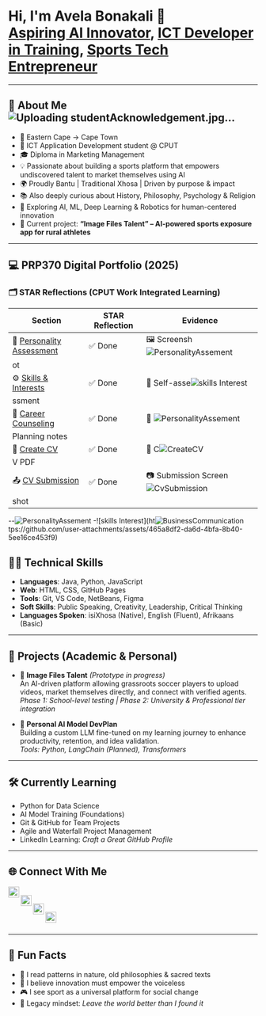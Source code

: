 <h1>Hi, I'm Avela Bonakali 👋<br/>
<a href="https://github.com/wil-it2025">Aspiring AI Innovator</a>,
<a href="#">ICT Developer in Training</a>,
<a href="#">Sports Tech Entrepreneur</a>
</h1>

---

## 🎯 About Me![Uploading studentAcknowledgement.jpg…]()


- 📍 Eastern Cape → Cape Town  
- 🧠 ICT Application Development student @ CPUT  
- 🎓 Diploma in Marketing Management  
- 💡 Passionate about building a sports platform that empowers undiscovered talent to market themselves using AI  
- 🌍 Proudly Bantu | Traditional Xhosa | Driven by purpose & impact  
- 📚 Also deeply curious about History, Philosophy, Psychology & Religion  
- 🤖 Exploring AI, ML, Deep Learning & Robotics for human-centered innovation  
- 🔄 Current project: **“Image Files Talent” – AI-powered sports exposure app for rural athletes**

---

## 💻 PRP370 Digital Portfolio (2025)

### 🗂️ STAR Reflections (CPUT Work Integrated Learning)

| Section | STAR Reflection | Evidence |
|--------|------------------|----------|
| 🧠 [Personality Assessment](https://github.com/wil-it2025/wil-it2025-digital-portfolio/tree/main/personality-assessment) | ✅ Done | 🖼 Screensh![PersonalityAssement](https://github.com/user-attachments/assets/b374498c-eea4-4984-9d75-ecf0184664ce)
ot |
| ⚙️ [Skills & Interests](https://github.com/wil-it2025/wil-it2025-digital-portfolio/tree/main/skills-and-interests) | ✅ Done | 📝 Self-asse![skills Interest](https://github.com/user-attachments/assets/03a1d624-d72b-449d-9655-ff77e509869b)
ssment |
| 🧭 [Career Counseling](https://github.com/wil-it2025/wil-it2025-digital-portfolio/tree/main/career-counseling) | ✅ Done | 🧭 ![PersonalityAssement](https://github.com/user-attachments/assets/c6e1ab37-8f32-4493-9544-0590d7e969cb)
Planning notes |
| 🧾 [Create CV](https://github.com/wil-it2025/wil-it2025-digital-portfolio/tree/main/create-cv) | ✅ Done | 📄 C![CreateCV](https://github.com/user-attachments/assets/02ad07d7-57da-46c4-87dc-eac4ad2d3d98)
V PDF |
| 📤 [CV Submission](https://github.com/wil-it2025/wil-it2025-digital-portfolio/tree/main/cv-submission) | ✅ Done | 📷 Submission Screen![CvSubmission](https://github.com/user-attachments/assets/19fdd68b-8696-4966-a6fb-4dd109e72c87)
shot |

--![PersonalityAssement](https://github.com/user-attachments/assets/dc2791f6-bbb3-4151-950c-4c78079f8601)
-![skills Interest](ht![BusinessCommunication](https://github.com/user-attachments/assets/03e9b81b-ba06-4542-aa77-4176bcdf2d2e)
tps://github.com/user-attachments/assets/465a8df2-da6d-4bfa-8b40-5ee16ce453f9)


## 👨‍💻 Technical Skills

- **Languages**: Java, Python, JavaScript  
- **Web**: HTML, CSS, GitHub Pages  
- **Tools**: Git, VS Code, NetBeans, Figma  
- **Soft Skills**: Public Speaking, Creativity, Leadership, Critical Thinking  
- **Languages Spoken**: isiXhosa (Native), English (Fluent), Afrikaans (Basic)

---

## 🚧 Projects (Academic & Personal)

- 🔨 **Image Files Talent** *(Prototype in progress)*  
  An AI-driven platform allowing grassroots soccer players to upload videos, market themselves directly, and connect with verified agents.  
  *Phase 1: School-level testing | Phase 2: University & Professional tier integration*

- 🧠 **Personal AI Model DevPlan**  
  Building a custom LLM fine-tuned on my learning journey to enhance productivity, retention, and idea validation.  
  *Tools: Python, LangChain (Planned), Transformers*

---

## 🛠️ Currently Learning

- Python for Data Science  
- AI Model Training (Foundations)  
- Git & GitHub for Team Projects  
- Agile and Waterfall Project Management  
- LinkedIn Learning: *Craft a Great GitHub Profile*

---

## 🌐 Connect With Me

[<img align="left" alt="YouTube" width="22px" src="https://cdn.jsdelivr.net/npm/simple-icons@v3/icons/youtube.svg" />][youtube]  
[<img align="left" alt="LinkedIn" width="22px" src="https://cdn.jsdelivr.net/npm/simple-icons@v3/icons/linkedin.svg" />][linkedin]  
[<img align="left" alt="Email" width="22px" src="https://cdn.jsdelivr.net/npm/simple-icons@v3/icons/gmail.svg" />][email]  
[<img align="left" alt="GitHub" width="22px" src="https://cdn.jsdelivr.net/npm/simple-icons@v3/icons/github.svg" />][github]  

<br/>

[twitter]: #
[youtube]: https://www.youtube.com/@yourchannel (optional)
[linkedin]: https://www.linkedin.com/in/your-profile-url/
[email]: mailto:avela.bonakali@gmail.com
[github]: https://github.com/wil-it2025

---

## 🧠 Fun Facts

- 📖 I read patterns in nature, old philosophies & sacred texts
- 🎯 I believe innovation must empower the voiceless
- 🎮 I see sport as a universal platform for social change
- 👣 Legacy mindset: *Leave the world better than I found it*

<!--
**wil-it2025/wil-it2025** is a ✨ special ✨ repository because its `README.md` appears on your GitHub profile.

To make your profile README show:
1. Create a repo with the same name as your GitHub username (wil-it2025)
2. Add this README.md to it
3. Watch your personal brand grow 🌱
-->
